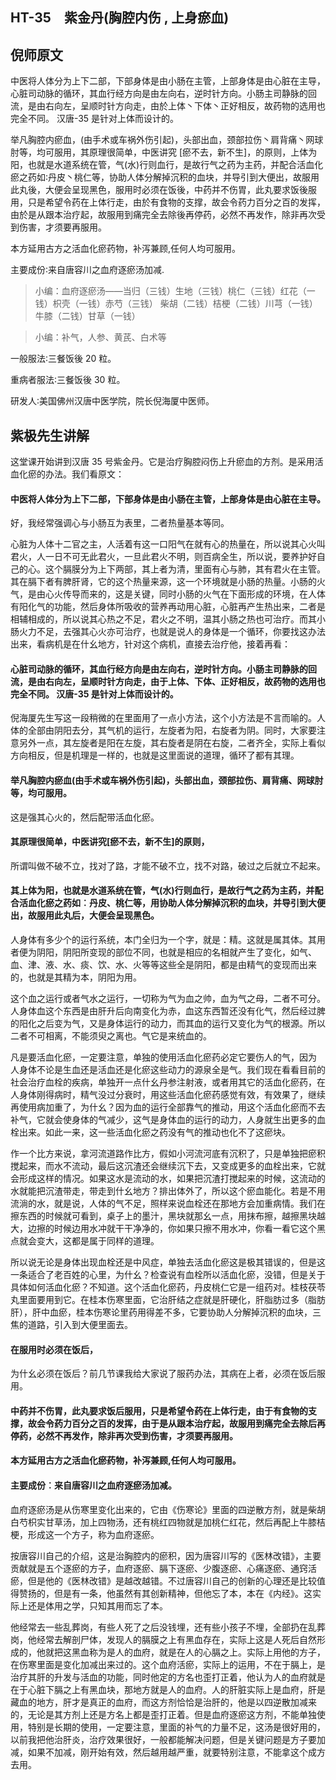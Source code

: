 ## HT-35　紫金丹(胸腔内伤 , 上身瘀血)

## 倪师原文

中医将人体分为上下二部，下部身体是由小肠在主管，上部身体是由心脏在主导，心脏司动脉的循环，其血行经方向是由左向右，逆时针方向。小肠主司静脉的回流，是由右向左，呈顺时针方向走，由於上体丶下体丶正好相反，故药物的选用也完全不同。 汉唐-35 是针对上体而设计的。

举凡胸腔内瘀血，(由手术或车祸外伤引起)，头部出血，颈部拉伤丶肩背痛丶网球肘等，均可服用，其原理很简单，中医讲究 [瘀不去，新不生]，的原则，上体为阳，也就是水道系统在管，气(水)行则血行，是故行气之药为主药，并配合活血化瘀之药如∶丹皮丶桃仁等，协助人体分解掉沉积的血块，并导引到大便出，故服用此丸後，大便会呈现黑色，服用时必须在饭後，中药并不伤胃，此丸要求饭後服用，只是希望令药在上体行走，由於有食物的支撑，故会令药力百分之百的发挥，由於是从跟本治疗起，故服用到痛完全去除後再停药，必然不再发作，除非再次受到伤害，才须要再服用。

本方延用古方之活血化瘀药物，补泻兼顾,任何人均可服用。

主要成份∶来自唐容川之血府逐瘀汤加减.

> 小编：血府逐瘀汤——当归（三钱）生地（三钱）桃仁（三钱）红花（一钱）枳壳（一钱）赤芍（三钱） 柴胡（二钱）桔梗（二钱）川芎（一钱）牛膝（二钱）甘草（一钱）

> 小编：补气，人参、黄芪、白术等

一般服法∶三餐饭後 20 粒。

重病者服法∶三餐饭後 30 粒。

研发人∶美国佛州汉唐中医学院，院长倪海厦中医师。

## 紫极先生讲解

这堂课开始讲到汉唐 35 号紫金丹。它是治疗胸腔闷伤上升瘀血的方剂。是采用活血化瘀的办法。我们看原文：

#### 中医将人体分为上下二部，下部身体是由小肠在主管，上部身体是由心脏在主导。

好，我经常强调心与小肠互为表里，二者热量基本等同。

心脏为人体十二官之主，人活着有这一口阳气在就有心的热量在，所以说其心火叫君火，人一日不可无此君火，一旦此君火不明，则百病全生，所以说，要养护好自己的心。这个膈膜分为上下两部，其上者为清，里面有心与肺，其有君火在主管。其在膈下者有脾肝肾，它的这个热量来源，这一个环境就是小肠的热量。小肠的火气，是由心火传导而来的，这是关键，同时小肠的火气在下面形成的环境，在人体有阳化气的功能，然后身体所吸收的营养再动用心脏，心脏再产生热出来，二者是相辅相成的，所以说其心热之不足，君火之不明，温其小肠之热也可治疗。而其小肠火力不足，去强其心火亦可治疗，也就是说人的身体是一个循环，你要找这办法出来，看病机是在什幺地方，针对这个病机，直接去治疗他，接着再看：

#### 心脏司动脉的循环，其血行经方向是由左向右，逆时针方向。小肠主司静脉的回流，是由右向左，呈顺时针方向走，由于上体、下体、正好相反，故药物的选用也完全不同。 汉唐-35 是针对上体而设计的。

倪海厦先生写这一段稍微的在里面用了一点小方法，这个小方法是不言而喻的。人体的全部由阴阳去分，其气机的运行，左旋者为阳，右旋者为阴。同时，大家要注意另外一点，其左旋者是阳在左旋，其右旋者是阴在右旋，二者齐全，实际上看似方向相反，但是机理是一样的，也就是这里面说的道理，循环了都有其理。

#### 举凡胸腔内瘀血(由手术或车祸外伤引起)，头部出血，颈部拉伤、肩背痛、网球肘等，均可服用。

这是强其心火的，然后配带活血化瘀。

#### 其原理很简单，中医讲究[瘀不去，新不生]的原则，

所谓叫做不破不立，找对了路，才能不破不立，找不对路，破过之后就立不起来。

#### 其上体为阳，也就是水道系统在管，气(水)行则血行，是故行气之药为主药，并配合活血化瘀之药如︰丹皮、桃仁等，用协助人体分解掉沉积的血块，并导引到大便出，故服用此丸后，大便会呈现黑色。

人身体有多少个的运行系统，本门全归为一个字，就是：精。这就是属其体。其用者便为阴阳，阴阳所变现的部位不同，也就是相应的名相就产生了变化，如气、血、津、液、水、痰、饮、水、火等等这些全是阴阳，都是由精气的变现而出来的，也就是其精为本，阴阳为用。

这个血之运行或者气水之运行，一切称为气为血之帅，血为气之母，二者不可分。人身体血这个东西是由肝升后向南变化为赤，血这东西暂还没有化气，然后经过脾的阳化之后变为气，又是身体运行的动力，而其血的运行又变化为气的根源。所以二者不可相离，不能须臾之离也。气它是来统血的。

凡是要活血化瘀，一定要注意，单独的使用活血化瘀药必定它要伤人的气，因为 人身体不论是生血还是活血还是化瘀这些动力的源泉全是气。我们现在看看目前的社会治疗血栓的疾病，单独开一点什幺丹参注射液，或者用其它的活血化瘀药，在人身体刚得病时，精气没过分衰时，用这些活血化瘀药感觉有效，有效果了，继续再使用病加重了，为什幺？因为血的运行全部靠气的推动，用这个活血化瘀而不去补气，它就会使身体的气减少，这气是身体血的运行的动力，人身就生出更多的血栓出来。如此一来，这一些活血化瘀之药没有气的推动也化不了这瘀块。

作一个比方来说，拿河流道路作比方，假如小河流河底有沉积了，只是单独把瘀积搅起来，而水不流动，最后这沉渣还会继续沉下去，又变成更多的血栓出来，它就会形成这样的情况。如果这水是流动的水，如果把沉渣打搅起来的时候，这流动的水就能把沉渣带走，带走到什幺地方？排出体外了，所以这个瘀血能化。若是不用流淌的水，就是说，人体的气不足，照样来说血栓还在那地方会加重病情。我们在擦东西的时候就可看到，桌子上的墨汁，黑块就那幺一点，用抹布擦，越擦黑块越大，边擦的时候边用水冲就干干净净的，你如果只擦不用水冲，你看一看它这个黑点就会变大，这都是属于同样的道理。

所以说无论是身体出现血栓还是中风症，单独去活血化瘀这是极其错误的，但是这一条适合了老百姓的心里，为什幺？检查说有血栓所以活血化瘀，没错，但是关于具体如何活血化瘀？不知道。这个活血化瘀药，丹皮桃仁它是一组药对。桂枝茯苓丸里面要用到它。在桂本伤寒里面，它治肝结之症就是肝硬化，肝脂肪过多（脂肪肝），肝中血瘀，桂本伤寒论里药用得差不多，它要协助人分解掉沉积的血块，三焦的道路，引入到大便里面去。

#### 在服用时必须在饭后，

为什幺必须在饭后？前几节课我给大家说了服药办法，其病在上者，必须在饭后服用。

#### 中药并不伤胃，此丸要求饭后服用，只是希望令药在上体行走，由于有食物的支撑，故会令药力百分之百的发挥，由于是从跟本治疗起，故服用到痛完全去除后再停药，必然不再发作，除非再次受到伤害，才须要再服用。

#### 本方延用古方之活血化瘀药物，补泻兼顾,任何人均可服用。

#### 主要成份︰来自唐容川之血府逐瘀汤加减。

血府逐瘀汤是从伤寒里变化出来的，它由《伤寒论》里面的四逆散方剂，就是柴胡白芍枳实甘草汤，加上四物汤，还有桃红四物就是加桃仁红花，然后再配上牛膝桔梗，形成这一个方子，称为血府逐瘀。

按唐容川自己的介绍，这是治胸腔内的瘀积，因为唐容川写的《医林改错》，主要贡献就是五个逐瘀的方子，血府逐瘀、膈下逐瘀、少腹逐瘀、心痛逐瘀、通窍活瘀，但是他的《医林改错》是越改越错。不过唐容川自己的创新的心理还是比较值得赞扬的，但是有一条，他虽然有其创新精神，但他忘了本，本在《内经》。这实际上还是体用之学，只知其用而忘了本。

他经常去一些乱葬岗，有些人死了之后没钱埋，还有些小孩子不埋，全部扔在乱葬岗，他经常去解剖尸体，发现人的膈膜之上有黑血存在，实际上这是人死后自然形成的，他就把这黑血称为是人的血府，就是在人的心膈之上。实际上用他的方子，在伤寒里面是变化加减出来过的。这个血府活瘀，实际上的运用，不在于膈上，是治疗其肝的升发与活血的功能，同时他定的方名也歪打正着，他认为人的血府就是在于心脏下膈之上有黑血块，那地方就是人的血府。人的肝脏实际上是血府，肝是藏血的地方，肝才是真正的血府，而这方剂恰恰是治肝的，他是以四逆散加减来的，无论是其方剂上还是方名上都是歪打正着。但是血府逐瘀这方剂，不能单独使用，特别是长期的使用，一定要注意，里面的补气的力量不足，这汤是很好用的，以前我把他治肝炎，治疗效果很好，一般都能解决问题，但是关键问题是方子要加减，如果不加减，刚开始有效，然后越用越严重，就要特别注意，不能拿这个成方去用。

